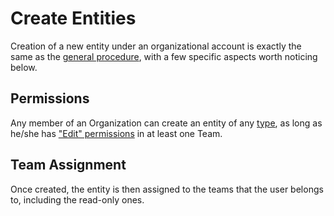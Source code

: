 # Create Entities

Creation of a new entity under an organizational account is exactly the same as the [general procedure](../../../entities-general/actions/create.md), with a few specific aspects worth noticing below.

## Permissions

Any member of an Organization can create an entity of any [type](../../../entities-general/overview.md), as long as he/she has ["Edit" permissions](../../../entities-general/permissions.md) in at least one Team.

## Team Assignment 

Once created, the entity is then assigned to the teams that the user belongs to, including the read-only ones.
